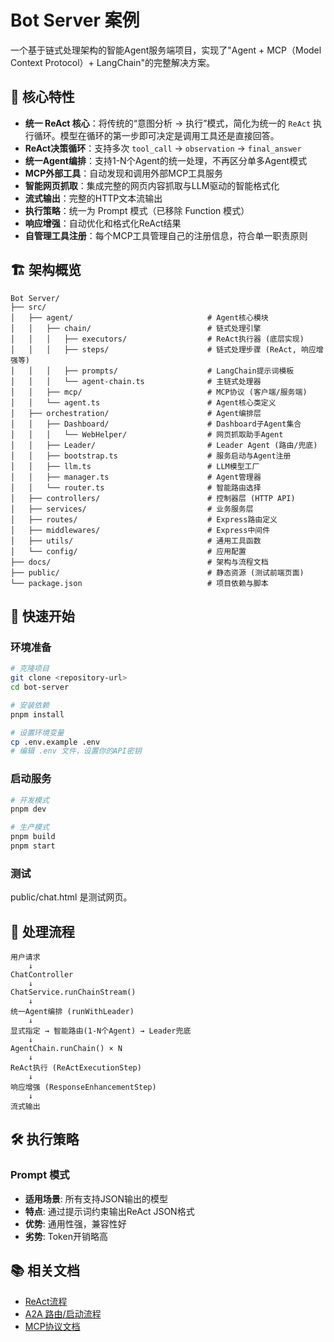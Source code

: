 # Bot Server 案例

一个基于链式处理架构的智能Agent服务端项目，实现了"Agent + MCP（Model Context Protocol）+ LangChain"的完整解决方案。

## 🚀 核心特性

- **统一 ReAct 核心**：将传统的“意图分析 → 执行”模式，简化为统一的 `ReAct` 执行循环。模型在循环的第一步即可决定是调用工具还是直接回答。
- **ReAct决策循环**：支持多次 `tool_call` → `observation` → `final_answer`
- **统一Agent编排**：支持1-N个Agent的统一处理，不再区分单多Agent模式
- **MCP外部工具**：自动发现和调用外部MCP工具服务
- **智能网页抓取**：集成完整的网页内容抓取与LLM驱动的智能格式化
- **流式输出**：完整的HTTP文本流输出
- **执行策略**：统一为 Prompt 模式（已移除 Function 模式）
- **响应增强**：自动优化和格式化ReAct结果
- **自管理工具注册**：每个MCP工具管理自己的注册信息，符合单一职责原则

## 🏗️ 架构概览

```
Bot Server/
├── src/
│   ├── agent/                              # Agent核心模块
│   │   ├── chain/                          # 链式处理引擎
│   │   │   ├── executors/                  # ReAct执行器 (底层实现)
│   │   │   ├── steps/                      # 链式处理步骤 (ReAct, 响应增强等)
│   │   │   ├── prompts/                    # LangChain提示词模板
│   │   │   └── agent-chain.ts              # 主链式处理器
│   │   ├── mcp/                            # MCP协议 (客户端/服务端)
│   │   └── agent.ts                        # Agent核心类定义
│   ├── orchestration/                      # Agent编排层
│   │   ├── Dashboard/                      # Dashboard子Agent集合
│   │   │   └── WebHelper/                  # 网页抓取助手Agent
│   │   ├── Leader/                         # Leader Agent (路由/兜底)
│   │   ├── bootstrap.ts                    # 服务启动与Agent注册
│   │   ├── llm.ts                          # LLM模型工厂
│   │   ├── manager.ts                      # Agent管理器
│   │   └── router.ts                       # 智能路由选择
│   ├── controllers/                        # 控制器层 (HTTP API)
│   ├── services/                           # 业务服务层
│   ├── routes/                             # Express路由定义
│   ├── middlewares/                        # Express中间件
│   ├── utils/                              # 通用工具函数
│   └── config/                             # 应用配置
├── docs/                                   # 架构与流程文档
├── public/                                 # 静态资源 (测试前端页面)
└── package.json                            # 项目依赖与脚本
```

## 🎯 快速开始

### 环境准备

```bash
# 克隆项目
git clone <repository-url>
cd bot-server

# 安装依赖
pnpm install

# 设置环境变量
cp .env.example .env
# 编辑 .env 文件，设置你的API密钥
```

### 启动服务

```bash
# 开发模式
pnpm dev

# 生产模式
pnpm build
pnpm start
```

### 测试
public/chat.html 是测试网页。

## 🔄 处理流程

```
用户请求
    ↓
ChatController
    ↓
ChatService.runChainStream()
    ↓
统一Agent编排 (runWithLeader)
    ↓
显式指定 → 智能路由(1-N个Agent) → Leader兜底
    ↓
AgentChain.runChain() × N
    ↓
ReAct执行 (ReActExecutionStep)
    ↓
响应增强 (ResponseEnhancementStep)
    ↓
流式输出
```

## 🛠️ 执行策略

### Prompt 模式
- **适用场景**: 所有支持JSON输出的模型
- **特点**: 通过提示词约束输出ReAct JSON格式
- **优势**: 通用性强，兼容性好
- **劣势**: Token开销略高

## 📚 相关文档

- [ReAct流程](./docs/react-flow.md)
- [A2A 路由/启动流程](./docs/a2a-flow.md)
- [MCP协议文档](https://modelcontextprotocol.io/)
